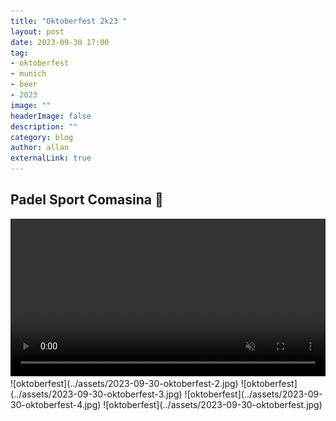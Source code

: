 ```yaml
---
title: "Oktoberfest 2k23 "
layout: post
date: 2023-09-30 17:00
tag: 
- oktoberfest
- munich
- beer
- 2023
image: ""
headerImage: false
description: ""
category: blog
author: allan
externalLink: true
---
```


## Padel Sport Comasina 🎾  


<div>
    <video class="fullscreen fill" width="100%" autoplay loop controls muted="muted">
    <source src="https://github.com/Allan-Nava/Allan-Nava.github.io/raw/master/assets/video/.MOV" type="video/mp4">
    </video>

</div>

<div>
![oktoberfest](../assets/2023-09-30-oktoberfest-2.jpg) ![oktoberfest](../assets/2023-09-30-oktoberfest-3.jpg) ![oktoberfest](../assets/2023-09-30-oktoberfest-4.jpg) ![oktoberfest](../assets/2023-09-30-oktoberfest.jpg)

</div>
